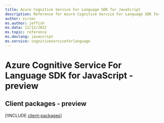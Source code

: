 ```yaml
---
title: Azure Cognitive Service For Language SDK for JavaScript
description: Reference for Azure Cognitive Service For Language SDK for JavaScript
author: xirzec
ms.author: jeffish
ms.data: 12/12/2022
ms.topic: reference
ms.devlang: javascript
ms.service: cognitiveserviceforlanguage
---
```

# Azure Cognitive Service For Language SDK for JavaScript - preview

## Client packages - preview
[!INCLUDE [client-packages](cognitive-service-for-language-client-index.md)]